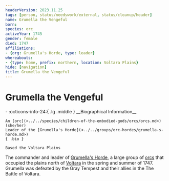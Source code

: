 ```yaml
---
headerVersion: 2023.11.25
tags: [person, status/needswork/external, status/cleanup/header]
name: Grumella the Vengeful
born:
species: orc
activeYear: 1745
gender: female
died: 1747
affiliations:
- {org: Grumella's Horde, type: leader}
whereabouts:
- {type: home, prefix: northern, location: Voltara Plains}
hide: [navigation]
title: Grumella the Vengeful
---
```

# Grumella the Vengeful
<div class="grid cards ext-narrow-margin ext-one-column" markdown>
- :octicons-info-24:{ .lg .middle } __Biographical Information__

    An [orc](<../../species/children-of-the-embodied-gods/orcs/orcs.md>) (she/her)  
    Leader of the [Grumella's Horde](<../../groups/orc-hordes/grumella-s-horde.md>)  
    { .bio }

    Based the Voltara Plains
</div>




The commander and leader of [Grumella's Horde](<../../groups/orc-hordes/grumella-s-horde.md>), a large group of [orcs](<../../species/children-of-the-embodied-gods/orcs/orcs.md>) that occupied the plains north of [Voltara](<../../gazetteer/west-coast/chardonian-empire/northern-frontier/voltara.md>) in the spring and summer of 1747. Grumella was defeated by the Gray Tempest and their allies in the The Battle of Voltara. 